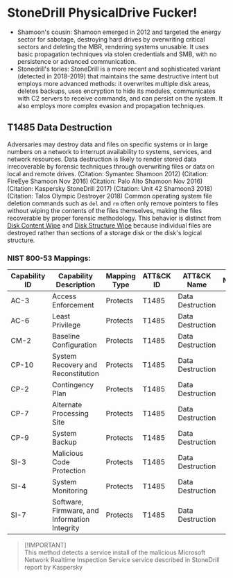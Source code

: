 # StoneDrill PhysicalDrive Fucker!
- Shamoon's cousin: Shamoon emerged in 2012 and targeted the energy sector for sabotage, destroying hard drives by overwriting critical sectors and deleting the MBR, rendering systems unusable. It uses basic propagation techniques via stolen credentials and SMB, with no persistence or advanced communication.
- Stonedrill's tories: StoneDrill is a more recent and sophisticated variant (detected in 2018-2019) that maintains the same destructive intent but employs more advanced methods: it overwrites multiple disk areas, deletes backups, uses encryption to hide its modules, communicates with C2 servers to receive commands, and can persist on the system. It also employs more complex evasion and propagation techniques.

## T1485 Data Destruction
Adversaries may destroy data and files on specific systems or in large numbers on
a network to interrupt availability to systems, services, and network resources.
Data destruction is likely to render stored data irrecoverable by forensic techniques
through overwriting files or data on local and remote drives.
(Citation: Symantec Shamoon 2012)
(Citation: FireEye Shamoon Nov 2016)
(Citation: Palo Alto Shamoon Nov 2016)
(Citation: Kaspersky StoneDrill 2017)
(Citation: Unit 42 Shamoon3 2018)
(Citation: Talos Olympic Destroyer 2018) 
Common operating system file deletion commands such as <code>del</code> and <code>rm</code>
often only remove pointers to files without wiping the contents of the files themselves,
making the files recoverable by proper forensic methodology. This behavior is distinct from
[Disk Content Wipe](https://attack.mitre.org/techniques/T1561/001/) and [Disk Structure Wipe](https://attack.mitre.org/techniques/T1561/002/) because individual files are destroyed rather than sections of a storage disk or the disk's logical structure.

### NIST 800-53 Mappings:
| Capability ID | Capability Description                       | Mapping Type | ATT&CK ID | ATT&CK Name      | Notes            |
|---------------|---------------------------------------------|--------------|-----------|------------------|------------------|
| AC-3          | Access Enforcement                          | Protects     | T1485     | Data Destruction |                  |
| AC-6          | Least Privilege                            | Protects     | T1485     | Data Destruction |                  |
| CM-2          | Baseline Configuration                     | Protects     | T1485     | Data Destruction |                  |
| CP-10         | System Recovery and Reconstitution        | Protects     | T1485     | Data Destruction |                  |
| CP-2          | Contingency Plan                           | Protects     | T1485     | Data Destruction |                  |
| CP-7          | Alternate Processing Site                  | Protects     | T1485     | Data Destruction |                  |
| CP-9          | System Backup                             | Protects     | T1485     | Data Destruction |                  |
| SI-3          | Malicious Code Protection                  | Protects     | T1485     | Data Destruction |                  |
| SI-4          | System Monitoring                         | Protects     | T1485     | Data Destruction |                  |
| SI-7          | Software, Firmware, and Information Integrity | Protects | T1485     | Data Destruction |                  |

> [!IMPORTANT]\
> This method detects a service install of the malicious Microsoft Network Realtime Inspection Service service described in StoneDrill report by Kaspersky
